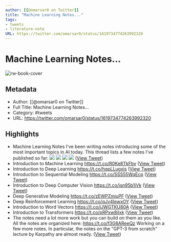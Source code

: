 ```yaml
---
author: [[@omarsar0 on Twitter]]
title: "Machine Learning Notes..."
tags: 
- tweets
- literature-note
URL: https://twitter.com/omarsar0/status/1619734774263992320
---
```

# Machine Learning Notes...

![rw-book-cover](https://pbs.twimg.com/profile_images/939313677647282181/vZjFWtAn.jpg)

## Metadata
- Author: [[@omarsar0 on Twitter]]
- Full Title: Machine Learning Notes...
- Category: #tweets
- URL: https://twitter.com/omarsar0/status/1619734774263992320

## Highlights
- Machine Learning Notes
  I've been writing notes introducing some of the most important topics in AI today.
  This thread lists a few notes I've published so far: 
  ![](https://pbs.twimg.com/media/Fnpv1-WWQAAMQk7.jpg) 
  ![](https://pbs.twimg.com/media/Fnpxqj9WAAELntg.jpg) 
  ![](https://pbs.twimg.com/media/FnpxxigXkAIOMZn.jpg) 
  ![](https://pbs.twimg.com/media/FnpyATuXkAAyrk9.jpg) ([View Tweet](https://twitter.com/omarsar0/status/1619734774263992320))
- Introduction to Machine Learning
  https://t.co/R0Ke8TkFbv ([View Tweet](https://twitter.com/omarsar0/status/1619734776562450432))
- Introduction to Deep Learning
  https://t.co/hqpLLugxis ([View Tweet](https://twitter.com/omarsar0/status/1619734778181451779))
- Introduction to Sequential Modeling
  https://t.co/SSS55WqEcp ([View Tweet](https://twitter.com/omarsar0/status/1619734779863379968))
- Introduction to Deep Computer Vision
  https://t.co/isn95b1jVk ([View Tweet](https://twitter.com/omarsar0/status/1619734781448847360))
- Deep Generative Modeling
  https://t.co/zEWPZmiuPF ([View Tweet](https://twitter.com/omarsar0/status/1619734783227211777))
- Deep Reinforcement Learning
  https://t.co/qJv4IewxOY ([View Tweet](https://twitter.com/omarsar0/status/1619734784787484672))
- Introduction to Word Vectors
  https://t.co/jJWGTKU80A ([View Tweet](https://twitter.com/omarsar0/status/1619734788000342022))
- Introduction to Transformers
  https://t.co/pRPxw8iIxk ([View Tweet](https://twitter.com/omarsar0/status/1619734789766119426))
- The notes need a lot more work but you can build on them as you like.
  All the notes are organized here: https://t.co/f3G6AReeQz
  Working on a few more notes. In particular, the notes on the "GPT-3 from scratch" lecture by Karpathy are almost ready. ([View Tweet](https://twitter.com/omarsar0/status/1619734791443865600))
